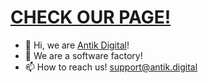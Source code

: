 # [CHECK OUR PAGE!](https://antik-digital.github.io)
- 👋 Hi, we are [Antik Digital](mailto:support@antik.digital?subject=[GitHub]%20Source%20Han%20Sans)!
- 👀 We are a software factory!
- 📫 How to reach us! [support@antik.digital](mailto:support@antik.digital?subject=[GitHub]%20Source%20Han%20Sans)
